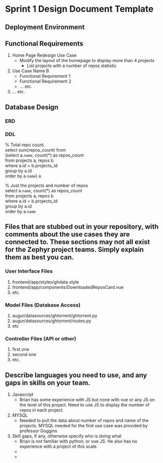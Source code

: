 # Sprint 1 Design Document Template

## Deployment Environment

[Link to your deployment environment]: http://ec2-3-17-10-157.us-east-2.compute.amazonaws.com:3333/

## Functional Requirements

1. Home Page Redesign Use Case
	- Modify the layout of the homepage to display more than 4 projects 
		- List projects with a number of repos statistic 
2. Use Case Name B		
	- Functional Requirement 1
	- Functional Requirement 2
	- ... etc.
3. ... etc. 

## Database Design

### ERD



### DDL 

% Total repo count.  
select sum(repos_count) from\
(select a.`name`, count(*) as repos_count\
from projects a, repos b\
where a.id = b.projects_id\
group by a.id\
order by a.`name`) a

% Just the projects and number of repos  
select a.`name`, count(*) as repos_count\
from projects a, repos b\
where a.id = b.projects_id\
group by a.id\
order by a.`name`

## Files that are stubbed out in your repository, with comments about the use cases they are connected to. These sections may not all exist for the Zephyr project teams. Simply explain them as best you can. 

### User Interface Files

1. frontend/app/styles/ghdata.style 
2. frontend/app/components/DownloadedReposCard.vue
3. etc.


### Model Files (Database Access)

1. augur/datasources/ghtorrent/ghtorrent.py
2. augur/datasources/ghtorrent/routes.py
3. etc


### Controller Files (API or other)

1. first one 
2. second one
3. etc. 

## Describe languages you need to use, and any gaps in skills on your team. 

1. Javascript 
	- Brian has some experience with JS but none with vue or any JS on the level of this project. Need to use JS to display the number of repos in each project.  
2. MYSQL
	- Needed to pull the data about number of repos and name of the projects. MYSQL needed for the first use case was provided by professor Goggins
3. Skill gaps, if any, otherwise specify who is doing what
    - Brian is not familiar with python, or vue JS. He also has no experience with a project of this scale. 
    - 
    -  
